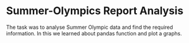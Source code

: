 # Summer-Olympics Report Analysis
The task was to analyse Summer Olympic data and find the required information. In this we learned about pandas function and plot a graphs.
